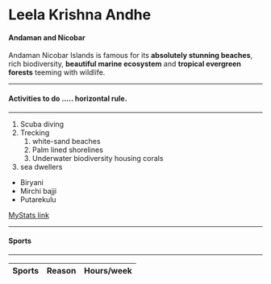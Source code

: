 # Leela Krishna Andhe
#### Andaman and Nicobar
Andaman Nicobar Islands is famous for its **absolutely stunning beaches**, rich biodiversity, **beautiful marine ecosystem** and **tropical evergreen forests** teeming with wildlife.
***
#### Activities to do .....  horizontal rule.
***
1. Scuba diving
2. Trecking
    1. white-sand beaches
    2. Palm lined shorelines
    3. Underwater biodiversity housing corals
3. sea dwellers

* Biryani
* Mirchi bajji
* Putarekulu

[MyStats link](https://github.com/LeelaKrishna97/my2-Andhe/blob/main/MyStats.md)
***
#### Sports
***
| Sports | Reason | Hours/week |
|--------|--------|------------|

